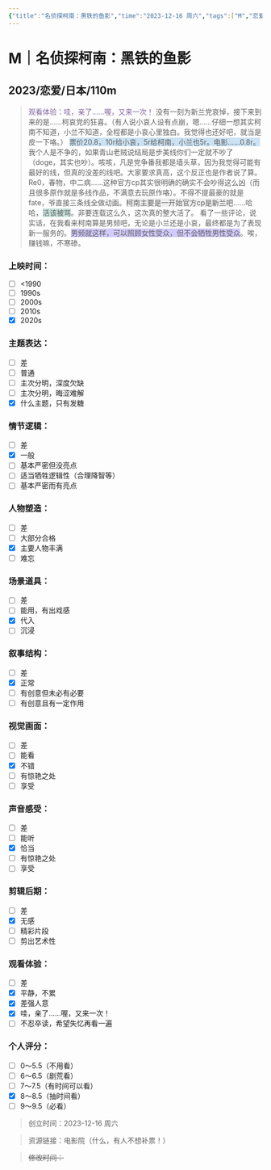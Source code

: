 ```yaml
---
{"title":"名侦探柯南：黑铁的鱼影","time":"2023-12-16 周六","tags":["M","恋爱"],"rating":"8.5","dg-publish":true,"permalink":"/300 评价/M/新近看过/名侦探柯南：黑铁的鱼影/","dgPassFrontmatter":true,"created":"2024-01-25T18:45:04.000+08:00","updated":"2024-01-25T18:45:04.000+08:00"}
---
```


# M｜名侦探柯南：黑铁的鱼影
## 2023/恋爱/日本/110m
><font color="#8064a2">观看体验：哇，亲了……喔，又来一次！</font>
>没有一刻为新兰党哀悼，接下来到来的是……柯哀党的狂喜。（有人说小哀人设有点崩，嗯……仔细一想其实柯南不知道，小兰不知道，全程都是小哀心里独白。我觉得也还好吧，就当是皮一下咯。）
><span style="background:rgba(5, 117, 197, 0.2)">票价20.8，10r给小哀，5r给柯南，小兰也5r。电影……0.8r。</span>
>我个人是不争的，如果青山老贼说结局是步美线你们一定就不吵了（doge，其实也吵）。咳咳，凡是党争番我都是墙头草，因为我觉得可能有最好的线，但真的没差的线吧。大家要求真高，这个反正也是作者说了算。
>Re0，春物，中二病……这种官方cp其实很明确的确实不会吵得这么凶（而且很多原作就是多线作品，不满意去玩原作咯）。不得不提最豪的就是fate，爷直接三条线全做动画。<span style="background:rgba(140, 140, 140, 0.12)">柯南主要是一开始官方cp是新兰吧</span>……哈哈，<span style="background:rgba(3, 135, 102, 0.2)">活该被骂</span>。非要连载这么久，这次真的整大活了。
>看了一些评论，说实话，在我看来柯南算是男频吧，无论是小兰还是小哀，最终都是为了表现新一服务的。<span style="background:#d2cbff">男频就这样，可以照顾女性受众，但不会牺牲男性受众</span>。唉，赚钱嘛，不寒碜。
### 上映时间：
- [ ] <1990
- [ ] 1990s
- [ ] 2000s
- [ ] 2010s
- [x] 2020s
### 主题表达：
- [ ] 差
- [ ] 普通
- [ ] 主次分明，深度欠缺
- [ ] 主次分明，晦涩难解
- [x] 什么主题，只有发糖
### 情节逻辑：
- [ ] 差
- [x] 一般
- [ ] 基本严密但没亮点
- [ ] 适当牺牲逻辑性（合理降智等）
- [ ] 基本严密而有亮点
### 人物塑造：
- [ ] 差
- [ ] 大部分合格
- [x] 主要人物丰满
- [ ] 难忘
### 场景道具：
- [ ] 差
- [ ] 能用，有出戏感
- [x] 代入
- [ ] 沉浸
### 叙事结构：
- [ ] 差
- [x] 正常
- [ ] 有创意但未必有必要
- [ ] 有创意且有一定作用
### 视觉画面：
- [ ] 差
- [ ] 能看
- [x] 不错
- [ ] 有惊艳之处
- [ ] 享受
### 声音感受：
- [ ] 差
- [ ] 能听
- [x] 恰当
- [ ] 有惊艳之处
- [ ] 享受
### 剪辑后期：
- [ ] 差
- [x] 无感
- [ ] 精彩片段
- [ ] 剪出艺术性
### 观看体验：
- [ ] 差
- [x] 平静，不累
- [x] 差强人意
- [x] 哇，亲了……喔，又来一次！
- [ ] 不忍卒读，希望失忆再看一遍
### 个人评分：
- [ ] 0～5.5（不用看）
- [ ] 6～6.5（剧荒看）
- [ ] 7～7.5（有时间可以看）
- [x] 8～8.5（抽时间看）
- [ ] 9～9.5（必看）

>创立时间：2023-12-16 周六

>资源链接：电影院（什么，有人不想补票！）

>~~修改时间：~~



